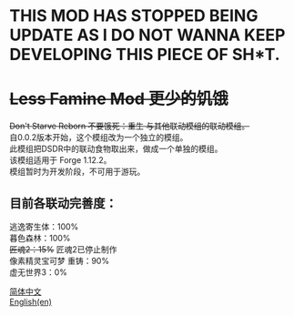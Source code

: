 # **THIS MOD HAS STOPPED BEING UPDATE AS I DO NOT WANNA KEEP DEVELOPING THIS PIECE OF SH*T.**

# ~~Less Famine Mod 更少的饥饿~~
~~Don't Starve Reborn 不要饿死：重生 与其他联动模组的联动模组。~~  
自0.0.2版本开始，这个模组改为一个独立的模组。  
此模组把DSDR中的联动食物取出来，做成一个单独的模组。  
该模组适用于 Forge 1.12.2。  
模组暂时为开发阶段，不可用于游玩。  
## 目前各联动完善度：
逃逸寄生体：100%  
暮色森林：100%  
~~匠魂2：15%~~ 匠魂2已停止制作  
像素精灵宝可梦 重铸：90%  
虚无世界3：0%  

[简体中文](https://github.com/Busituteng/Less-Famine-Mod/blob/main/README.md)  
[English(en)](https://github.com/Busituteng/Less-Famine-Mod/blob/main/READMEen.md)  
